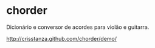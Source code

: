 chorder
=======

Dicionário e conversor de acordes para violão e guitarra.



http://crisstanza.github.com/chorder/demo/
